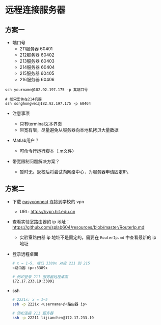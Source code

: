 # 远程连接服务器

## 方案一

* 端口号
  * 211服务器 60401
  * 212服务器 60402
  * 213服务器 60403
  * 214服务器 60404
  * 215服务器 60405
  * 216服务器 60406
```
ssh yourname@182.92.197.175 -p 某端口号

# 如宋宏伟在214机器
ssh songhongwei@182.92.197.175 -p 60404
```
* 注意事项
  * 只有terminal文本界面
  * 带宽有限，尽量避免从服务器向本地机拷贝大量数据
  
* Matlab用户？
  * 可命令行运行脚本（.m文件）

* 带宽限制问题解决方案？
  * 暂时无。返校后将尝试向网络中心，为服务器申请固定IP。

## 方案二

* 下载 [easyconnect](https://sslvpn.zjweu.edu.cn/com/installClient.html) 连接到学校的 vpn
  * URL: https://ivpn.hit.edu.cn
 
* 查看实验室路由器的 ip 地址：https://github.com/splab604/resources/blob/master/RouterIp.md
  * 实验室路由器 ip 地址不是固定的，需要在 `RouterIp.md` 中查看最新的 ip 地址
 
* 登录远程桌面
  
  ```bash
  # x = 1~5, 端口 3389x 对应 211 到 215
  <路由器 ip>:3389x
  
  # 例如登录 211 服务器远程桌面
  172.17.233.19:33891
  ```
  
* ssh
  
  ```bash
  # 2221x: x = 1~5
  ssh -p 2221x <username>@<路由器 ip>
  
  # 例如连接 211 服务器
  ssh -p 22211 lijianchen@172.17.233.19
  ```
